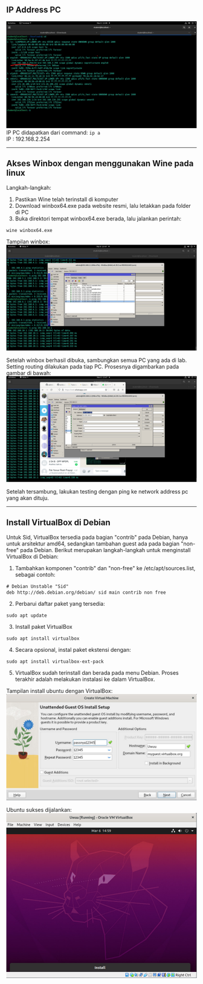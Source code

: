 ## IP Address PC

![](2023-03-08-18-48-46.png)
IP PC didapatkan dari command: ```ip a```\
IP : 192.168.2.254

---

## Akses Winbox dengan menggunakan Wine pada linux

Langkah-langkah:
1. Pastikan Wine telah terinstall di komputer
2. Download winbox64.exe pada website resmi, lalu letakkan pada folder di PC
3. Buka direktori tempat winbox64.exe berada, lalu jalankan perintah:
```
wine winbox64.exe
```
Tampilan winbox:\
![](2023-03-08-19-29-43.png)

Setelah winbox berhasil dibuka, sambungkan semua PC yang ada di lab. Setting routing dilakukan pada tiap PC. Prosesnya digambarkan pada gambar di bawah:\
![](2023-03-08-19-32-20.png)

Setelah tersambung, lakukan testing dengan ping ke network address pc yang akan dituju.

---

## Install VirtualBox di Debian

Untuk Sid, VirtualBox tersedia pada bagian "contrib" pada Debian, hanya untuk arsitektur amd64, sedangkan tambahan guest ada pada bagian "non-free" pada Debian. Berikut merupakan langkah-langkah untuk menginstall VirtualBox di Debian:

1. Tambahkan komponen "contrib" dan "non-free" ke /etc/apt/sources.list, sebagai contoh:
```
# Debian Unstable "Sid"
deb http://deb.debian.org/debian/ sid main contrib non free
```
2. Perbarui daftar paket yang tersedia:
```
sudo apt update
```
3. Install paket VirtualBox
```
sudo apt install virtualbox
```
4. Secara opsional, instal paket ekstensi dengan:
```
sudo apt install virtualbox-ext-pack
```
5. VirtualBox sudah terinstall dan berada pada menu Debian. Proses terakhir adalah melakukan instalasi ke dalam VirtualBox.

Tampilan install ubuntu dengan VirtualBox:\
![](2023-03-08-19-22-20.png)

Ubuntu sukses dijalankan:\
![](2023-03-08-19-23-14.png)
